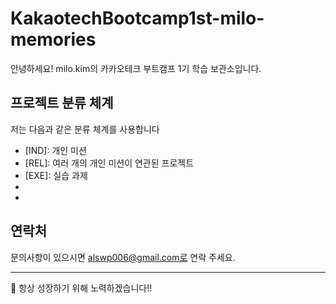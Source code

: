# KakaotechBootcamp1st-milo-memories

안녕하세요! milo.kim의 카카오테크 부트캠프 1기 학습 보관소입니다.

## 프로젝트 분류 체계

저는 다음과 같은 분류 체계를 사용합니다
- [IND]: 개인 미션
- [REL]: 여러 개의 개인 미션이 연관된 프로젝트
- [EXE]: 실습 과제
- [STUDY]: 학습
- 

## 연락처

문의사항이 있으시면 alswp006@gmail.com로 연락 주세요.

---

🚀 항상 성장하기 위해 노력하겠습니다!!
